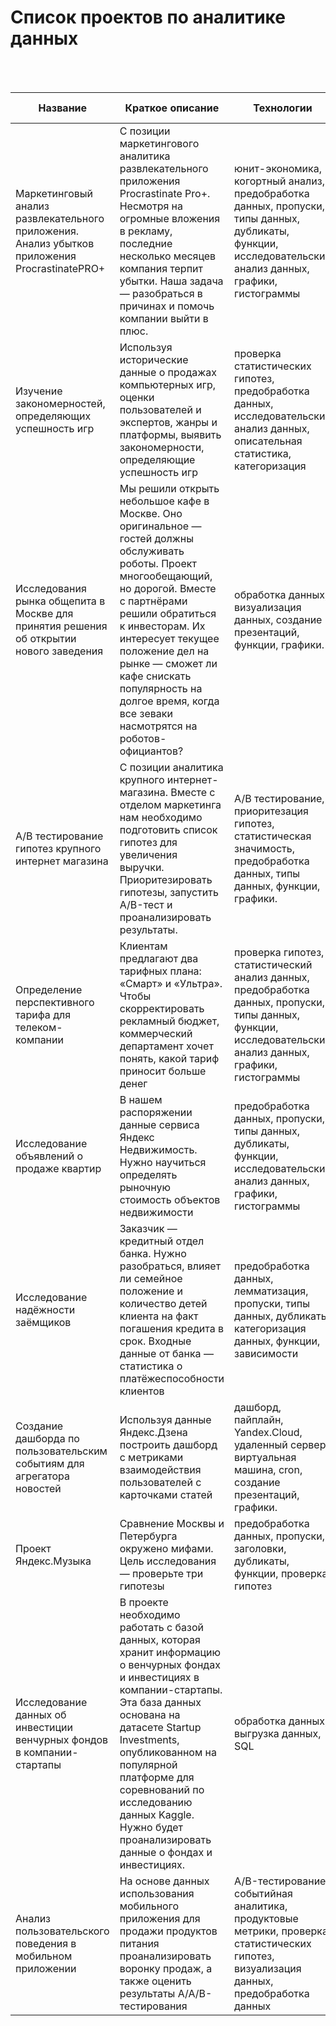 # Список проектов по аналитике данных

<br>
<br>

| Название | Краткое описание | Технологии | Инструменты, библиотеки | Ссыкла на репозиторий |
 --- | --- | --- |--- | --- 
Маркетинговый анализ развлекательного приложения. Анализ убытков приложения ProcrastinatePRO+ | С позиции маркетингового аналитика развлекательного приложения Procrastinate Pro+. Несмотря на огромные вложения в рекламу, последние несколько месяцев компания терпит убытки. Наша задача — разобраться в причинах и помочь компании выйти в плюс. | юнит-экономика, когортный анализ, предобработка данных, пропуски, типы данных, дубликаты, функции, исследовательский анализ данных, графики, гистограммы | Jupyter, Python, Pandas, Datetime, Matplotlib, Numpy | [Перейти](https://github.com/EvgenKarasev/projects/tree/main/entertainment-application-business-analysis)
Изучение закономерностей, определяющих успешность игр | Используя исторические данные о продажах компьютерных игр, оценки пользователей и экспертов, жанры и платформы, выявить закономерности, определяющие успешность игр | проверка статистических гипотез, предобработка данных, исследовательский анализ данных, описательная статистика, категоризация | Jupyter, Python, Pandas, numpy, seaborn, matplotlib, scipy | [Перейти](https://github.com/EvgenKarasev/projects/tree/main/studying-the-patterns-that-determine-the-success-of-games)
Исследования рынка общепита в Москве для принятия решения об открытии нового заведения | Мы решили открыть небольшое кафе в Москве. Оно оригинальное — гостей должны обслуживать роботы. Проект многообещающий, но дорогой. Вместе с партнёрами решили обратиться к инвесторам. Их интересует текущее положение дел на рынке — сможет ли кафе снискать популярность на долгое время, когда все зеваки насмотрятся на роботов-официантов? | обработка данных, визуализация данных, создание презентаций, функции, графики. | Jupyter, Python, Pandas, Re, Matplotlib, Numpy, Seaborn | [Перейти](https://github.com/EvgenKarasev/projects/tree/main/catering-market-research-in-moscow)
A/B тестирование гипотез крупного интернет магазина | С позиции аналитика крупного интернет-магазина. Вместе с отделом маркетинга нам необходимо подготовить список гипотез для увеличения выручки. Приоритезировать гипотезы, запустить A/B-тест и проанализировать результаты. | A/B тестирование, приоритезация гипотез, статистическая значимость, предобработка данных, типы данных, функции, графики. | Jupyter, Python, Pandas, Datetime, Matplotlib, Numpy, Warnings, Scipy |[Перейти](https://github.com/EvgenKarasev/projects/tree/main/A-B-testing-hypotheses-of-a-large-online-store)
Определение перспективного тарифа для телеком-компании | Клиентам предлагают два тарифных плана: «Смарт» и «Ультра». Чтобы скорректировать рекламный бюджет, коммерческий департамент хочет понять, какой тариф приносит больше денег | проверка гипотез, статистический анализ данных, предобработка данных, пропуски, типы данных, функции, исследовательский анализ данных, графики, гистограммы | Jupyter, Python, Pandas, Scipy, Matplotlib, Numpy, Seaborn | [Перейти](https://github.com/EvgenKarasev/projects/tree/main/determining-the-tariff-for-a-telecom-company)
Исследование объявлений о продаже квартир | В нашем распоряжении данные сервиса Яндекс Недвижимость. Нужно научиться определять рыночную стоимость объектов недвижимости | предобработка данных, пропуски, типы данных, дубликаты, функции, исследовательский анализ данных, графики, гистограммы | Jupyter, Python, Pandas, IPython, Matplotlib, Numpy, Seaborn | [Перейти](https://github.com/EvgenKarasev/projects/tree/main/research-of-advertisements-for-the-sale-of-apartments)
Исследование надёжности заёмщиков | Заказчик — кредитный отдел банка. Нужно разобраться, влияет ли семейное положение и количество детей клиента на факт погашения кредита в срок. Входные данные от банка — статистика о платёжеспособности клиентов | предобработка данных, лемматизация, пропуски, типы данных, дубликаты, категоризация данных, функции, зависимости | Jupyter, Python, Pandas, Pymystem3, Collections | [Перейти](https://github.com/EvgenKarasev/projects/tree/main/borrower-reliability-study)
Создание дашборда по пользовательским событиям для агрегатора новостей | Используя данные Яндекс.Дзена построить дашборд с метриками взаимодействия пользователей с карточками статей | дашборд, пайплайн, Yandex.Cloud, удаленный сервер, виртуальная машина, cron, создание презентаций, графики. | Tableau, Jupyter, PowerPoint, Python, Pandas, SQLalchemy | [Перейти](https://github.com/EvgenKarasev/projects/tree/main/creating-a-custom-event-dashboard-for-an-aggregator-news)
Проект Яндекс.Музыка | Сравнение Москвы и Петербурга окружено мифами. Цель исследования — проверьте три гипотезы | предобработка данных, пропуски, заголовки, дубликаты, функции, проверка гипотез | Jupyter, Python, Pandas | [Перейти](https://github.com/EvgenKarasev/projects/tree/main/data-analysis-of-Yandex-Music-service)
Исследование данных об инвестиции венчурных фондов в компании-стартапы | В проекте необходимо работать с базой данных, которая хранит информацию о венчурных фондах и инвестициях в компании-стартапы. Эта база данных основана на датасете Startup Investments, опубликованном на популярной платформе для соревнований по исследованию данных Kaggle. Нужно будет проанализировать данные о фондах и инвестициях. | обработка данных, выгрузка данных, SQL | SQL, PostgreSQL | [Перейти](https://github.com/EvgenKarasev/projects/tree/main/study_of_data_SQL_on_investment_of_venture_funds_in_start_up_companies)
Анализ пользовательского поведения в мобильном приложении | На основе данных использования мобильного приложения для продажи продуктов питания проанализировать воронку продаж, а также оценить результаты A/A/B-тестирования | A/B-тестирование, событийная аналитика, продуктовые метрики, проверка статистических гипотез, визуализация данных, предобработка данных | Jupyter, Python, Pandas, numpy, seaborn, matplotlib, scipy, plotly, math, datetime, warnings | [Перейти](https://github.com/EvgenKarasev/projects/tree/main/analysis-of-user-behavior-in-a-mobile-application)
